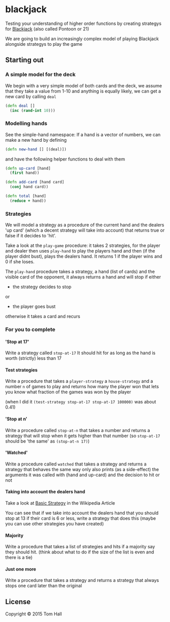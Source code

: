 # blackjack

Testing your understanding of higher order functions by creating strategys for [Blackjack](https://en.wikipedia.org/wiki/Blackjack) (also called Pontoon or 21)

We are going to build an increasingly complex model of playing Blackjack alongside strategys to play the game

## Starting out
### A simple model for the deck
We begin with a very simple model of both cards and the deck, we assume that they take a value from 1-10 and anything is equally likely, we can get a new card by calling `deal`

```clojure
(defn deal []
  (inc (rand-int 10)))
```

### Modelling hands
See the simple-hand namespace:
If a hand is a vector of numbers, we can make a new hand by defining

```clojure
(defn new-hand [] [(deal)])
```

and have the following helper functions to deal with them

```clojure
(defn up-card [hand]
  (first hand))

(defn add-card [hand card]
  (conj hand card))

(defn total [hand]
  (reduce + hand))
```

### Strategies
We will model a strategy as a procedure of the current hand and the dealers 'up card' (which a decent strategy will take into account) that returns true or false if it decides to 'hit'.

Take a look at the `play-game` procedure: it takes 2 strategies, for the player and dealer then uses `play-hand` to play the players hand and then (if the player didnt bust), plays the dealers hand. It returns 1 if the player wins and 0 if she loses.

The `play-hand` procedure takes a strategy, a hand (list of cards) and the visible card of the opponent, it always returns a hand and will stop if either

* the strategy decides to stop

or

* the player goes bust

otherwise it takes a card and recurs

### For you to complete
#### 'Stop at 17'
Write a strategy called `stop-at-17`
It should hit for as long as the hand is worth (strictly) less than 17

#### Test strategies
Write a procedure that takes a `player-strategy` a `house-strategy` and a number `n` of games to play and returns how many the player won that lets you know what fraction of the games was won by the player

(when I did it `(test-strategy stop-at-17 stop-at-17 100000)` was about 0.41)

#### 'Stop at n'
Write a procedure called `stop-at-n` that takes a number and returns a strategy that will stop when it gets higher than that number (so `stop-at-17` should be 'the same' as `(stop-at-n 17)`)

#### 'Watched'
Write a procedure called `watched` that takes a strategy and returns a strategy that behaves the same way only also prints (as a side-effect) the arguments it was called with (hand and up-card) and the decision to hit or not

#### Taking into account the dealers hand
Take a look at [Basic Strategy](https://en.wikipedia.org/wiki/Blackjack#Basic_strategy) in the Wikipedia Article

You can see that if we take into account the dealers hand that you should stop at 13 if their card is 6 or less, write a strategy that does this (maybe you can use other strategies you have created)

#### Majority
Write a procedure that takes a list of strategies and hits if a majority say they should hit. (think about what to do if the size of the list is even and there is a tie)

#### Just one more
Write a procedure that takes a strategy and returns a strategy that always stops one card later than the original

## License
Copyright © 2015 Tom Hall
